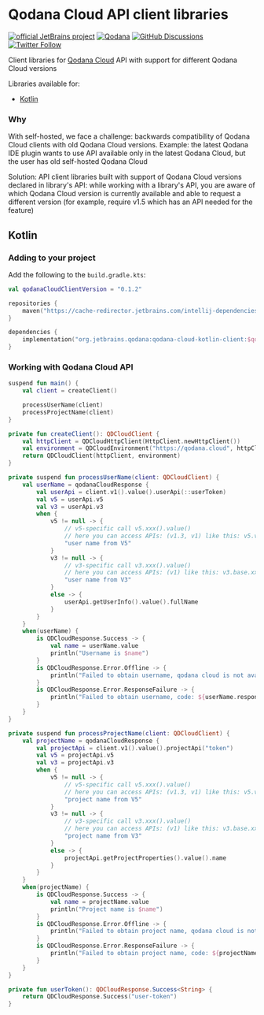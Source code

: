 # Qodana Cloud API client libraries

[![official JetBrains project](https://jb.gg/badges/official.svg)][jb:confluence-on-gh]
[![Qodana](https://github.com/JetBrains/qodana-cloud-client/actions/workflows/qodana_code_quality.yml/badge.svg)](https://github.com/JetBrains/qodana-cloud-client/actions/workflows/qodana_code_quality.yml)
[![GitHub Discussions](https://img.shields.io/github/discussions/jetbrains/qodana)][jb:discussions]
[![Twitter Follow](https://img.shields.io/badge/follow-%40Qodana-1DA1F2?logo=twitter&style=social)][jb:twitter]

Client libraries for [Qodana Cloud](https://qodana.cloud/) API with support for different Qodana Cloud versions

Libraries available for:
- [Kotlin](#Kotlin)


### Why 
With self-hosted, we face a challenge: backwards compatibility of Qodana Cloud clients with old Qodana Cloud versions.
Example: the latest Qodana IDE plugin wants to use API available only in the latest Qodana Cloud, but the user has old self-hosted Qodana Cloud

Solution: API client libraries built with support of Qodana Cloud versions declared in library's API: 
while working with a library's API, you are aware of which Qodana Cloud version is currently available and 
able to request a different version (for example, require v1.5 which has an API needed for the feature) 



## Kotlin

### Adding to your project

Add the following to the `build.gradle.kts`:

```kotlin
val qodanaCloudClientVersion = "0.1.2"

repositories {
    maven("https://cache-redirector.jetbrains.com/intellij-dependencies")
}

dependencies {
    implementation("org.jetbrains.qodana:qodana-cloud-kotlin-client:$qodanaSarifVersion")
}
```

### Working with Qodana Cloud API

```kotlin
suspend fun main() {
    val client = createClient()

    processUserName(client)
    processProjectName(client)
}

private fun createClient(): QDCloudClient {
    val httpClient = QDCloudHttpClient(HttpClient.newHttpClient())
    val environment = QDCloudEnvironment("https://qodana.cloud", httpClient).requestOn(GlobalScope)
    return QDCloudClient(httpClient, environment)
}

private suspend fun processUserName(client: QDCloudClient) {
    val userName = qodanaCloudResponse {
        val userApi = client.v1().value().userApi(::userToken)
        val v5 = userApi.v5
        val v3 = userApi.v3
        when {
            v5 != null -> {
                // v5-specific call v5.xxx().value()
                // here you can access APIs: (v1.3, v1) like this: v5.v3.xxx(), v5.base.xxx()
                "user name from V5"
            }
            v3 != null -> {
                // v3-specific call v3.xxx().value()
                // here you can access APIs: (v1) like this: v3.base.xxx()
                "user name from V3"
            }
            else -> {
                userApi.getUserInfo().value().fullName
            }
        }
    }
    when(userName) {
        is QDCloudResponse.Success -> {
            val name = userName.value
            println("Username is $name")
        }
        is QDCloudResponse.Error.Offline -> {
            println("Failed to obtain username, qodana cloud is not available")
        }
        is QDCloudResponse.Error.ResponseFailure -> {
            println("Failed to obtain username, code: ${userName.responseCode}, message: ${userName.errorMessage}")
        }
    }
}

private suspend fun processProjectName(client: QDCloudClient) {
    val projectName = qodanaCloudResponse {
        val projectApi = client.v1().value().projectApi("token")
        val v5 = projectApi.v5
        val v3 = projectApi.v3
        when {
            v5 != null -> {
                // v5-specific call v5.xxx().value()
                // here you can access APIs: (v1.3, v1) like this: v5.v3.xxx(), v5.base.xxx()
                "project name from V5"
            }
            v3 != null -> {
                // v3-specific call v3.xxx().value()
                // here you can access APIs: (v1) like this: v3.base.xxx()
                "project name from V3"
            }
            else -> {
                projectApi.getProjectProperties().value().name
            }
        }
    }
    when(projectName) {
        is QDCloudResponse.Success -> {
            val name = projectName.value
            println("Project name is $name")
        }
        is QDCloudResponse.Error.Offline -> {
            println("Failed to obtain project name, qodana cloud is not available")
        }
        is QDCloudResponse.Error.ResponseFailure -> {
            println("Failed to obtain project name, code: ${projectName.responseCode}, message: ${projectName.errorMessage}")
        }
    }
}

private fun userToken(): QDCloudResponse.Success<String> {
    return QDCloudResponse.Success("user-token")
}
```

[gh:qodana]: https://github.com/JetBrains/qodana-action/actions/workflows/code_scanning.yml

[youtrack]: https://youtrack.jetbrains.com/issues/QD

[youtrack-new-issue]: https://youtrack.jetbrains.com/newIssue?project=QD&c=Platform%20GitHub%20action

[jb:confluence-on-gh]: https://confluence.jetbrains.com/display/ALL/JetBrains+on+GitHub

[jb:discussions]: https://jb.gg/qodana-discussions

[jb:twitter]: https://twitter.com/Qodana

[jb:docker]: https://hub.docker.com/r/jetbrains/qodana